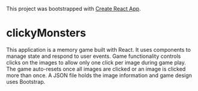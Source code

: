 This project was bootstrapped with [Create React App](https://github.com/facebook/create-react-app).

# clickyMonsters

This application is a memory game built with React. It uses components to manage state and respond to user events. Game functionality controls clicks on the images to allow only one click per image during game play. The game auto-resets once all images are clicked or an image is clicked more than once. A JSON file holds the image information and game design uses Bootstrap.
